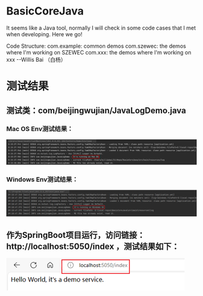 # BasicCoreJava

It seems like a Java tool, normally I will check in some code cases that I met when developing.
Here we go!

Code Structure:
com.example: common demos
com.szewec: the demos where I'm working on SZEWEC
com.xxx: the demos where I'm working on xxx
                                                                         --Willis Bai （白杨）


# 测试结果
## 测试类：com/beijingwujian/JavaLogDemo.java
### Mac OS Env测试结果：
![img.png](img.png)
### Windows Env测试结果：
![img_1.png](img_1.png)

## 作为SpringBoot项目运行，访问链接：http://localhost:5050/index ，测试结果如下：
![img_2.png](img_2.png)
